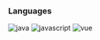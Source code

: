 ### Languages
![java](https://img.shields.io/badge/Java-%E2%98%85%E2%98%85%E2%98%86%E2%98%86%E2%98%86-brightgreen?style=flat-square&logo=java)
![javascript](https://img.shields.io/badge/JavaScript-%E2%98%85%E2%98%85%E2%98%86%E2%98%86%E2%98%86-yellow?style=flat-square&logo=JavaScript)
![vue](https://img.shields.io/badge/Vue.js-%E2%98%85%E2%98%86%E2%98%86%E2%98%86%E2%98%86-success?style=flat-square&logo=vue.js)
